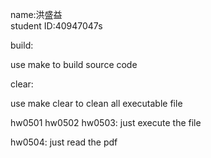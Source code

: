 name:洪盛益  
student ID:40947047s

build:

use make to build source code

clear: 

use make clear to clean all executable file

hw0501 hw0502 hw0503:
just execute the file

hw0504:
just read the pdf


